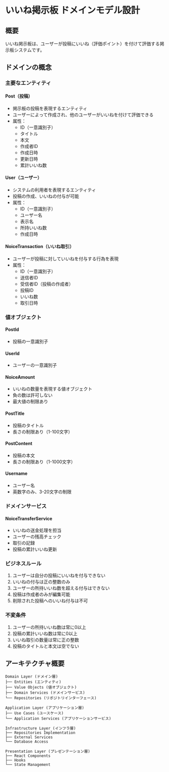 # いいね掲示板 ドメインモデル設計

## 概要

いいね掲示板は、ユーザーが投稿にいいね（評価ポイント）を付けて評価する掲示板システムです。

## ドメインの概念

### 主要なエンティティ

#### Post（投稿）

- 掲示板の投稿を表現するエンティティ
- ユーザーによって作成され、他のユーザーがいいねを付けて評価できる
- 属性：
  - ID（一意識別子）
  - タイトル
  - 本文
  - 作成者ID
  - 作成日時
  - 更新日時
  - 累計いいね数

#### User（ユーザー）

- システムの利用者を表現するエンティティ
- 投稿の作成、いいねの付与が可能
- 属性：
  - ID（一意識別子）
  - ユーザー名
  - 表示名
  - 所持いいね数
  - 作成日時

#### NoiceTransaction（いいね取引）

- ユーザーが投稿に対していいねを付与する行為を表現
- 属性：
  - ID（一意識別子）
  - 送信者ID
  - 受信者ID（投稿の作成者）
  - 投稿ID
  - いいね数
  - 取引日時

### 値オブジェクト

#### PostId

- 投稿の一意識別子

#### UserId

- ユーザーの一意識別子

#### NoiceAmount

- いいねの数量を表現する値オブジェクト
- 負の数は許可しない
- 最大値の制限あり

#### PostTitle

- 投稿のタイトル
- 長さの制限あり（1-100文字）

#### PostContent

- 投稿の本文
- 長さの制限あり（1-1000文字）

#### Username

- ユーザー名
- 英数字のみ、3-20文字の制限

### ドメインサービス

#### NoiceTransferService

- いいねの送金処理を担当
- ユーザーの残高チェック
- 取引の記録
- 投稿の累計いいね更新

### ビジネスルール

1. ユーザーは自分の投稿にいいねを付与できない
2. いいねの付与は正の整数のみ
3. ユーザーの所持いいね数を超える付与はできない
4. 投稿は作成者のみが編集可能
5. 削除された投稿へのいいね付与は不可

### 不変条件

1. ユーザーの所持いいね数は常に0以上
2. 投稿の累計いいね数は常に0以上
3. いいね取引の数量は常に正の整数
4. 投稿のタイトルと本文は空でない

## アーキテクチャ概要

```
Domain Layer (ドメイン層)
├── Entities (エンティティ)
├── Value Objects (値オブジェクト)
├── Domain Services (ドメインサービス)
└── Repositories (リポジトリインターフェース)

Application Layer (アプリケーション層)
├── Use Cases (ユースケース)
└── Application Services (アプリケーションサービス)

Infrastructure Layer (インフラ層)
├── Repositories Implementation
├── External Services
└── Database Access

Presentation Layer (プレゼンテーション層)
├── React Components
├── Hooks
└── State Management
```

